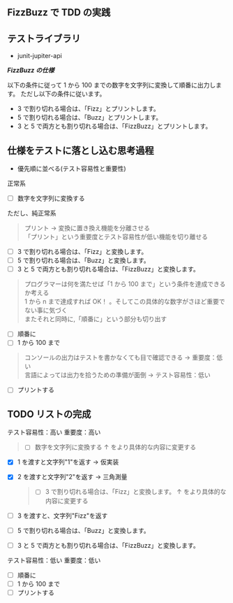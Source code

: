 ## FizzBuzz で TDD の実践

## テストライブラリ

- junit-jupiter-api

**_FizzBuzz の仕様_**

以下の条件に従って 1 から 100 までの数字を文字列に変換して順番に出力します。
ただし以下の条件に従います。

- 3 で割り切れる場合は、「Fizz」とプリントします。
- 5 で割り切れる場合は、「Buzz」とプリントします。
- 3 と 5 で両方とも割り切れる場合は、「FizzBuzz」とプリントします。

## 仕様をテストに落とし込む思考過程

- 優先順に並べる(テスト容易性と重要性)

正常系

- [ ] 数字を文字列に変換する

ただし、純正常系

> プリント → 変換に置き換え機能を分離させる  
> 「プリント」という重要度とテスト容易性が低い機能を切り離せる

- [ ] 3 で割り切れる場合は、「Fizz」と変換します。
- [ ] 5 で割り切れる場合は、「Buzz」と変換します。
- [ ] 3 と 5 で両方とも割り切れる場合は、「FizzBuzz」と変換します。

> プログラマーは何を満たせば「1 から 100 まで」という条件を達成できるか考える  
> 1 から n まで達成すれば OK！ 。そしてこの具体的な数字がさほど重要でない事に気づく  
> またそれと同時に,「順番に」という部分も切り出す

- [ ] 順番に
- [ ] 1 から 100 まで

> コンソールの出力はテストを書かなくても目で確認できる -> 重要度：低い  
> 言語によっては出力を拾うための準備が面倒 -> テスト容易性：低い

- [ ] プリントする

## TODO リストの完成

テスト容易性：高い 重要度：高い

> - [ ] 数字を文字列に変換する
>       ↑ をより具体的な内容に変更する

- [x] 1 を渡すと文字列"1"を返す → 仮実装

- [x] 2 を渡すと文字列"2"を返す → 三角測量
  > - [ ] 3 で割り切れる場合は、「Fizz」と変換します。
  >       ↑ をより具体的な内容に変更する
- [ ] 3 を渡すと、文字列"Fizz"を返す

- [ ] 5 で割り切れる場合は、「Buzz」と変換します。
- [ ] 3 と 5 で両方とも割り切れる場合は、「FizzBuzz」と変換します。

テスト容易性：低い 重要度：低い

- [ ] 順番に
- [ ] 1 から 100 まで
- [ ] プリントする
